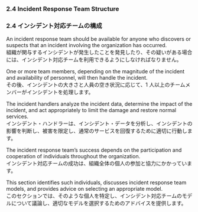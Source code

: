 ### 2.4 Incident Response Team Structure
### 2.4 インシデント対応チームの構成

An incident response team should be available for anyone who discovers or suspects that an incident involving the organization has occurred.  
組織が関与するインシデントが発生したことを発見したり、その疑いがある場合には、インシデント対応チームを利用できるようにしなければなりません。  

One or more team members, depending on the magnitude of the incident and availability of personnel, will then handle the incident.  
その後、インシデントの大きさと人員の空き状況に応じて、1 人以上のチームメンバーがインシデントを処理します。  

The incident handlers analyze the incident data, determine the impact of the incident, and act appropriately to limit the damage and restore normal services.  
インシデント・ハンドラーは、インシデント・データを分析し、インシデントの影響を判断し、被害を限定し、通常のサービスを回復するために適切に行動します。  

The incident response team’s success depends on the participation and cooperation of individuals throughout the organization.  
インシデント対応チームの成功は、組織全体の個人の参加と協力にかかっています。  

This section identifies such individuals, discusses incident response team models, and provides advice on selecting an appropriate model.  
このセクションでは、そのような個人を特定し、インシデント対応チームのモデルについて議論し、適切なモデルを選択するためのアドバイスを提供します。  
